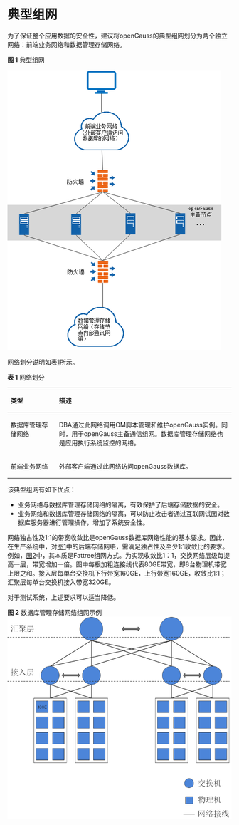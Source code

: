 # 典型组网<a name="ZH-CN_CONCEPT_0251307783"></a>

为了保证整个应用数据的安全性，建议将openGauss的典型组网划分为两个独立网络：前端业务网络和数据管理存储网络。

**图 1**  典型组网<a name="zh-cn_concept_0238166305_fig7654172218145"></a>  


![](figures/zh-cn_image_0253141769.png)

网络划分说明如[表1](#zh-cn_concept_0238166305_zh-cn_topic_0085434654_zh-cn_topic_0059782024_tb80dc4a120b64f6093f63535ce9998ef)所示。

**表 1**  网络划分

<a name="zh-cn_concept_0238166305_zh-cn_topic_0085434654_zh-cn_topic_0059782024_tb80dc4a120b64f6093f63535ce9998ef"></a>
<table><thead align="left"><tr id="zh-cn_concept_0238166305_zh-cn_topic_0085434654_zh-cn_topic_0059782024_r157fdb513ba046169c041938f8315c67"><th class="cellrowborder" valign="top" width="21.62%" id="mcps1.2.3.1.1"><p id="zh-cn_concept_0238166305_zh-cn_topic_0085434654_zh-cn_topic_0059782024_a0eca89497f4e4f1a9a06630ed6d6342d"><a name="zh-cn_concept_0238166305_zh-cn_topic_0085434654_zh-cn_topic_0059782024_a0eca89497f4e4f1a9a06630ed6d6342d"></a><a name="zh-cn_concept_0238166305_zh-cn_topic_0085434654_zh-cn_topic_0059782024_a0eca89497f4e4f1a9a06630ed6d6342d"></a>类型</p>
</th>
<th class="cellrowborder" valign="top" width="78.38000000000001%" id="mcps1.2.3.1.2"><p id="zh-cn_concept_0238166305_zh-cn_topic_0085434654_zh-cn_topic_0059782024_a5f2a39fe351c4e9da8c5f8726e62f0b9"><a name="zh-cn_concept_0238166305_zh-cn_topic_0085434654_zh-cn_topic_0059782024_a5f2a39fe351c4e9da8c5f8726e62f0b9"></a><a name="zh-cn_concept_0238166305_zh-cn_topic_0085434654_zh-cn_topic_0059782024_a5f2a39fe351c4e9da8c5f8726e62f0b9"></a>描述</p>
</th>
</tr>
</thead>
<tbody><tr id="zh-cn_concept_0238166305_zh-cn_topic_0085434654_zh-cn_topic_0059782024_rc849bac0400340e4b0844f155986cf8e"><td class="cellrowborder" valign="top" width="21.62%" headers="mcps1.2.3.1.1 "><p id="zh-cn_concept_0238166305_zh-cn_topic_0085434654_zh-cn_topic_0059782024_a47067c6256d64ec9a78c551a2e408a32"><a name="zh-cn_concept_0238166305_zh-cn_topic_0085434654_zh-cn_topic_0059782024_a47067c6256d64ec9a78c551a2e408a32"></a><a name="zh-cn_concept_0238166305_zh-cn_topic_0085434654_zh-cn_topic_0059782024_a47067c6256d64ec9a78c551a2e408a32"></a>数据库管理存储网络</p>
</td>
<td class="cellrowborder" valign="top" width="78.38000000000001%" headers="mcps1.2.3.1.2 "><p id="zh-cn_concept_0238166305_p13825610164710"><a name="zh-cn_concept_0238166305_p13825610164710"></a><a name="zh-cn_concept_0238166305_p13825610164710"></a>DBA通过此网络调用OM脚本管理和维护openGauss实例。同时，用于openGauss主备通信组网。数据库管理存储网络也是应用执行系统监控的网络。</p>
</td>
</tr>
<tr id="zh-cn_concept_0238166305_zh-cn_topic_0085434654_zh-cn_topic_0059782024_r8ce2e458c24243cd8e5035626c37982d"><td class="cellrowborder" valign="top" width="21.62%" headers="mcps1.2.3.1.1 "><p id="zh-cn_concept_0238166305_zh-cn_topic_0085434654_zh-cn_topic_0059782024_zh-cn_topic_0009209708_p760730711167"><a name="zh-cn_concept_0238166305_zh-cn_topic_0085434654_zh-cn_topic_0059782024_zh-cn_topic_0009209708_p760730711167"></a><a name="zh-cn_concept_0238166305_zh-cn_topic_0085434654_zh-cn_topic_0059782024_zh-cn_topic_0009209708_p760730711167"></a>前端业务网络</p>
</td>
<td class="cellrowborder" valign="top" width="78.38000000000001%" headers="mcps1.2.3.1.2 "><p id="zh-cn_concept_0238166305_zh-cn_topic_0085434654_zh-cn_topic_0059782024_a25190193e921462d9eae93aa756ef832"><a name="zh-cn_concept_0238166305_zh-cn_topic_0085434654_zh-cn_topic_0059782024_a25190193e921462d9eae93aa756ef832"></a><a name="zh-cn_concept_0238166305_zh-cn_topic_0085434654_zh-cn_topic_0059782024_a25190193e921462d9eae93aa756ef832"></a>外部客户端通过此网络访问openGauss数据库。</p>
</td>
</tr>
</tbody>
</table>

该典型组网有如下优点：

-   业务网络与数据库管理存储网络的隔离，有效保护了后端存储数据的安全。
-   业务网络和数据库管理存储网络的隔离，可以防止攻击者通过互联网试图对数据库服务器进行管理操作，增加了系统安全性。

网络独占性及1:1的带宽收敛比是openGauss数据库网络性能的基本要求。因此，在生产系统中，对[图1](#zh-cn_concept_0238166305_fig7654172218145)中的后端存储网络，需满足独占性及至少1:1收敛比的要求。例如，[图2](#zh-cn_concept_0238166305_zh-cn_topic_0085434654_zh-cn_topic_0059782024_fig397545395542)中，其本质是Fattree组网方式。为实现收敛比1：1，交换网络层级每提高一层，带宽增加一倍。图中每根加粗连接线代表80GE带宽，即8台物理机带宽上限之和。接入层每单台交换机下行带宽160GE，上行带宽160GE，收敛比1:1；汇聚层每单台交换机接入带宽320GE。

对于测试系统，上述要求可以适当降低。

**图 2**  数据库管理存储网络组网示例<a name="zh-cn_concept_0238166305_zh-cn_topic_0085434654_zh-cn_topic_0059782024_fig397545395542"></a>  
<img src="figures/数据库管理存储网络组网示例.png" title="数据库管理存储网络组网示例" style="zoom:67%;" />

